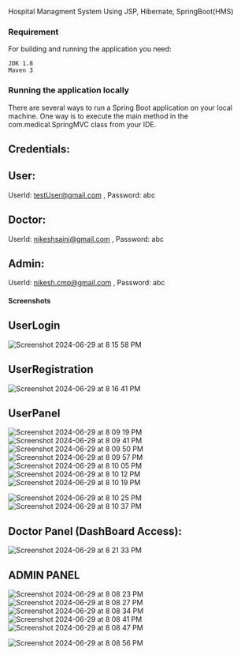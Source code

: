Hospital Managment System Using JSP, Hibernate, SpringBoot(HMS)

### Requirement
For building and running the application you need:

    JDK 1.8
    Maven 3
### Running the application locally
There are several ways to run a Spring Boot application on your local machine. One way is to execute the main method in the com.medical.SpringMVC class from your IDE.
## Credentials:
## User: 
UserId: testUser@gmail.com , Password: abc
## Doctor: 
UserId: nikeshsaini@gmail.com , Password: abc
## Admin: 
UserId: nikesh.cmp@gmail.com ,  Password: abc
#### Screenshots

## UserLogin
![Screenshot 2024-06-29 at 8 15 58 PM](https://github.com/nikeshSaini/hospitalManagmentSystem/assets/86639484/8a4ae81b-fad6-497f-bbd6-af4f3510d0b3)

## UserRegistration
![Screenshot 2024-06-29 at 8 16 41 PM](https://github.com/nikeshSaini/hospitalManagmentSystem/assets/86639484/99f32a7d-891d-47ca-9fee-b29aafe55ba2)


## UserPanel
![Screenshot 2024-06-29 at 8 09 19 PM](https://github.com/nikeshSaini/hospitalManagmentSystem/assets/86639484/8ff82255-62d0-4bdc-8dfd-c81614a38a78)
![Screenshot 2024-06-29 at 8 09 41 PM](https://github.com/nikeshSaini/hospitalManagmentSystem/assets/86639484/0ad6f4ee-937b-4720-88d9-c83159531c20)
![Screenshot 2024-06-29 at 8 09 50 PM](https://github.com/nikeshSaini/hospitalManagmentSystem/assets/86639484/7755369a-db5a-4b0b-8ad7-a97c8bee34ff)
![Screenshot 2024-06-29 at 8 09 57 PM](https://github.com/nikeshSaini/hospitalManagmentSystem/assets/86639484/14ea62c0-1502-466f-bee8-758684e6107f)
![Screenshot 2024-06-29 at 8 10 05 PM](https://github.com/nikeshSaini/hospitalManagmentSystem/assets/86639484/932f919e-4038-4bf7-8313-0617a5da014a)
![Screenshot 2024-06-29 at 8 10 12 PM](https://github.com/nikeshSaini/hospitalManagmentSystem/assets/86639484/2c84192e-ad84-4e5f-9410-54fec8d2acce)
![Screenshot 2024-06-29 at 8 10 19 PM](https://github.com/nikeshSaini/hospitalManagmentSystem/assets/86639484/78a2fdbe-98e7-4df6-b4d4-049b933447f3)

![Screenshot 2024-06-29 at 8 10 25 PM](https://github.com/nikeshSaini/hospitalManagmentSystem/assets/86639484/73af2757-d794-4e27-b34f-7eaae0647d5c)
![Screenshot 2024-06-29 at 8 10 37 PM](https://github.com/nikeshSaini/hospitalManagmentSystem/assets/86639484/0f8e4364-2434-4752-bb3d-6f08e70c7bca)








## Doctor Panel (DashBoard Access):
![Screenshot 2024-06-29 at 8 21 33 PM](https://github.com/nikeshSaini/hospitalManagmentSystem/assets/86639484/0c91cc7b-9642-453c-b2f2-d111eabb4c3b)


## ADMIN PANEL
![Screenshot 2024-06-29 at 8 08 23 PM](https://github.com/nikeshSaini/hospitalManagmentSystem/assets/86639484/03f03dbc-7fe5-4113-a7c8-0681f44d896f)
![Screenshot 2024-06-29 at 8 08 27 PM](https://github.com/nikeshSaini/hospitalManagmentSystem/assets/86639484/b79eeb76-ef23-4e54-a4fe-13893de45b1f)
![Screenshot 2024-06-29 at 8 08 34 PM](https://github.com/nikeshSaini/hospitalManagmentSystem/assets/86639484/f11edf7a-1538-496e-8ce4-8186f127d711)
![Screenshot 2024-06-29 at 8 08 41 PM](https://github.com/nikeshSaini/hospitalManagmentSystem/assets/86639484/00ab5283-66ba-4fb6-b377-ac9d4ee87653)
![Screenshot 2024-06-29 at 8 08 47 PM](https://github.com/nikeshSaini/hospitalManagmentSystem/assets/86639484/857a105a-1101-44a3-af03-6e78c3ecab4a)



![Screenshot 2024-06-29 at 8 08 56 PM](https://github.com/nikeshSaini/hospitalManagmentSystem/assets/86639484/8e442164-8251-4323-a949-16cc27fc2fb3)






